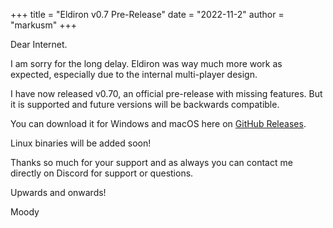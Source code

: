 +++
title = "Eldiron v0.7 Pre-Release"
date = "2022-11-2"
author = "markusm"
+++

Dear Internet.

I am sorry for the long delay. Eldiron was way much more work as expected, especially due to the internal multi-player design.

I have now released v0.70, an official pre-release with missing features. But it is supported and future versions will be backwards compatible.

You can download it for Windows and macOS here on [GitHub Releases](https://github.com/markusmoenig/Eldiron/releases).

Linux binaries will be added soon!

Thanks so much for your support and as always you can contact me directly on Discord for support or questions.

Upwards and onwards!

Moody